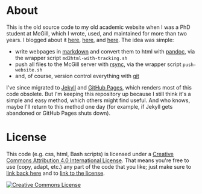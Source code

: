 # About

This is the old source code to my old academic website when I was a PhD student
at McGill, which I wrote, used, and maintained for more than two years. I
blogged about it [here][pt1], [here][pt2], and [here][pt3]. The idea was
simple:

- write webpages in [markdown][md] and convert them to html with [pandoc][pd],
  via the wrapper script `md2html-with-tracking.sh`
- push all files to the McGill server with [rsync][rs], via the wrapper script
  `push-website.sh`
- and, of course, version control everything with [git][]

[pt1]: http://brianbuccola.com/maintaining-an-academic-website-part-1-editing-the-site/
[pt2]: http://brianbuccola.com/maintaining-an-academic-website-part-2-pushing-to-server/
[pt3]: http://brianbuccola.com/maintaining-an-academic-website-part-3-version-control/
[md]:  https://daringfireball.net/projects/markdown/
[pd]:  http://pandoc.org/
[rs]:  https://rsync.samba.org/
[git]: https://git-scm.com/

I've since migrated to [Jekyll][jk] and [GitHub Pages][gh], which renders most
of this code obsolete. But I'm keeping this repository up because I still think
it's a simple and easy method, which others might find useful. And who knows,
maybe I'll return to this method one day (for example, if Jekyll gets abandoned
or GitHub Pages shuts down).

[jk]: http://jekyllrb.com/
[gh]: https://pages.github.com/

# License

This code (e.g. css, html, Bash scripts) is licensed under a [Creative Commons
Attribution 4.0 International License][cc]. That means you're free to use
(copy, adapt, etc.) any part of the code that you like; just make sure to [link
back here][here] and to [link to the license][cc].

[cc]:   http://creativecommons.org/licenses/by/4.0/
[here]: https://github.com/brianbuccola/mcgill-website

<a rel="license" href="http://creativecommons.org/licenses/by/4.0/"><img alt="Creative Commons License" style="border-width:0" src="https://i.creativecommons.org/l/by/4.0/88x31.png" /></a>
